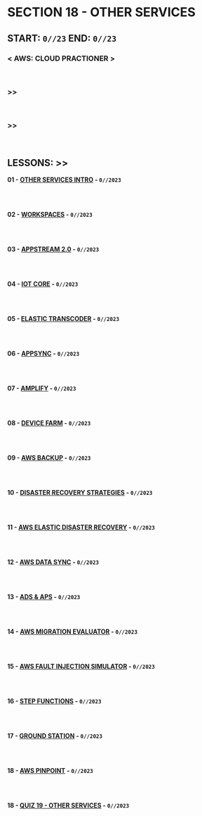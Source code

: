 # SECTION 18 - OTHER SERVICES

## **START: `0//23` END: `0//23`**

### < AWS: CLOUD PRACTIONER ><br>

<br>

### >>

<br>

### >>

<br>

## LESSONS: >>

**01 - [OTHER SERVICES INTRO]() - `0//2023`**<br>
<br>

<br>

**02 - [WORKSPACES]() - `0//2023`**<br>
<br>

<br>

**03 - [APPSTREAM 2.0]() - `0//2023`**<br>
<br>

<br>

**04 - [IOT CORE]() - `0//2023`**<br>
<br>

<br>

**05 - [ELASTIC TRANSCODER]() - `0//2023`**<br>
<br>

<br>

**06 - [APPSYNC]() - `0//2023`**<br>
<br>

<br>

**07 - [AMPLIFY]() - `0//2023`**<br>
<br>

<br>

**08 - [DEVICE FARM]() - `0//2023`**<br>
<br>

<br>

**09 - [AWS BACKUP]() - `0//2023`**<br>
<br>

<br>

**10 - [DISASTER RECOVERY STRATEGIES]() - `0//2023`**<br>
<br>

<br>

**11 - [AWS ELASTIC DISASTER RECOVERY]() - `0//2023`**<br>
<br>

<br>

**12 - [AWS DATA SYNC]() - `0//2023`**<br>
<br>

<br>

**13 - [ADS & APS]() - `0//2023`**<br>
<br>

<br>

**14 - [AWS MIGRATION EVALUATOR]() - `0//2023`**<br>
<br>

<br>

**15 - [AWS FAULT INJECTION SIMULATOR]() - `0//2023`**<br>
<br>

<br>

**16 - [STEP FUNCTIONS]() - `0//2023`**<br>
<br>

<br>

**17 - [GROUND STATION]() - `0//2023`**<br>
<br>

<br>

**18 - [AWS PINPOINT]() - `0//2023`**<br>
<br>

<br>

**18 - [QUIZ 19 - OTHER SERVICES]() - `0//2023`**<br>
<br>

<br>

